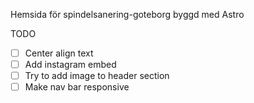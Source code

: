 Hemsida för spindelsanering-goteborg
byggd med Astro

TODO

- [ ] Center align text
- [ ] Add instagram embed
- [ ] Try to add image to header section
- [ ] Make nav bar responsive
